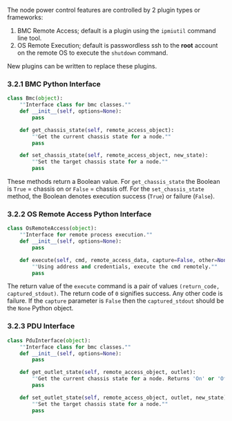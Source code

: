 The node power control features are controlled by 2 plugin types or frameworks:
1. BMC Remote Access; default is a plugin using the `ipmiutil` command line tool.
2. OS Remote Execution; default is passwordless ssh to the __root__ account on the remote OS to execute the `shutdown` command.

New plugins can be written to replace these plugins.
### 3.2.1 BMC Python Interface
```python
class Bmc(object):
    ""Interface class for bmc classes."" 
    def __init__(self, options=None):
        pass

    def get_chassis_state(self, remote_access_object):
        ""Get the current chassis state for a node.""
        pass

    def set_chassis_state(self, remote_access_object, new_state):
        ""Set the target chassis state for a node.""
        pass
```
These methods return a Boolean value.  For `get_chassis_state` the Boolean is `True` = chassis on or `False` = chassis off. For the `set_chassis_state` method, the Boolean denotes execution success (`True`) or failure (`False`).

### 3.2.2 OS Remote Access Python Interface
```python
class OsRemoteAccess(object):
    ""Interface for remote process execution.""
    def __init__(self, options=None):
        pass

    def execute(self, cmd, remote_access_data, capture=False, other=None):
        ""Using address and credentials, execute the cmd remotely.""
        pass
```
The return value of the `execute` command is a pair of values `(return_code, captured_stdout)`.  The return code of `0` signifies success.  Any other code is failure. If the `capture` parameter is `False` then the `captured_stdout` should be the `None` Python object.

### 3.2.3 PDU Interface
```python
class PduInterface(object):
    ""Interface class for bmc classes.""
    def __init__(self, options=None):
        pass

    def get_outlet_state(self, remote_access_object, outlet):
        ""Get the current chassis state for a node. Returns 'On' or 'Off'(Case insensitive)""
        pass

    def set_outlet_state(self, remote_access_object, outlet, new_state):
        ""Set the target chassis state for a node.""
        pass
```
